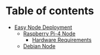 # Table of contents

* [Easy Node Deployment](README.md)
  * [Raspberry Pi-4 Node](easy-node-deployment/raspberry-pi-4-node/README.md)
    * [Hardware Requirements](easy-node-deployment/raspberry-pi-4-node/hardware-requirements.md)
  * [Debian Node](easy-node-deployment/debian-node.md)
